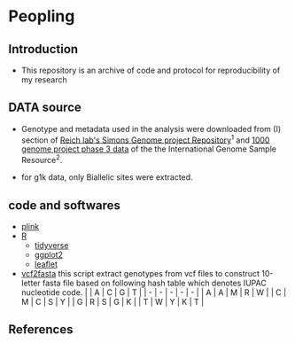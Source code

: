 # Peopling

## Introduction

* This repository is an archive of code and protocol for reproducibility of my research

## DATA source

- Genotype and metadata used in the analysis were downloaded from (I) section of [Reich lab's Simons Genome project Repository](https://reichdata.hms.harvard.edu/pub/datasets/sgdp/)<sup>1</sup> and [1000 genome project phase 3 data](http://ftp.1000genomes.ebi.ac.uk/vol1/ftp/release/20130502/) of the the International Genome Sample Resource<sup>2</sup>.

- for g1k data, only Biallelic sites were extracted.

## code and softwares

- [plink]() 
- [R]()
  - [tidyverse]()
  - [ggplot2]()
  - [leaflet]()
- [vcf2fasta]() this script extract genotypes from vcf files to construct 10-letter fasta file based on following hash table which denotes IUPAC nucleotide code.
  |   | A | C | G | T |
  | - | - | - | - | - | 
  | A | A | M | R | W |
  | C | M | C | S | Y |
  | G | R | S | G | K |
  | T | W | Y | K | T |
  


## References

